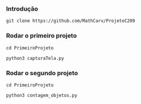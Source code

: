 ### Introdução
```
git clone https://github.com/MathCarv/ProjetoC209
```

### Rodar o primeiro projeto
```
cd PrimeiroProjeto
```
```
python3 capturaTela.py
```
### Rodar o segundo projeto
```
cd PrimeiroProjeto
```
```
python3 contagem_objetos.py
```
